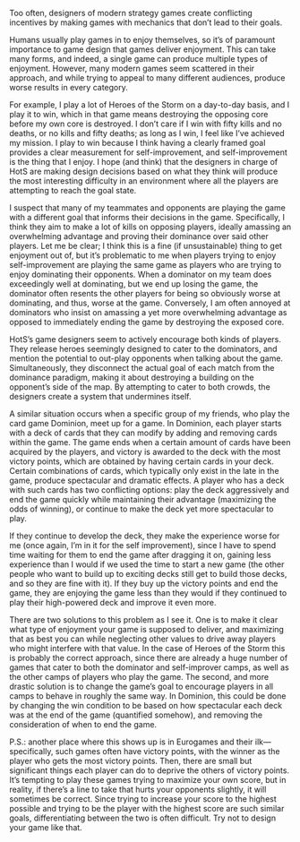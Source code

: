 Too often, designers of modern strategy games create conflicting incentives by making games with mechanics that don’t lead to their goals.

Humans usually play games in to enjoy themselves, so it’s of paramount importance to game design that games deliver enjoyment. This can take many forms, and indeed, a single game can produce multiple types of enjoyment. However, many modern games seem scattered in their approach, and while trying to appeal to many different audiences, produce worse results in every category.

For example, I play a lot of Heroes of the Storm on a day-to-day basis, and I play it to win, which in that game means destroying the opposing core before my own core is destroyed. I don’t care if I win with fifty kills and no deaths, or no kills and fifty deaths; as long as I win, I feel like I’ve achieved my mission. I play to win because I think having a clearly framed goal provides a clear measurement for self-improvement, and self-improvement is the thing that I enjoy. I hope (and think) that the designers in charge of HotS are making design decisions based on what they think will produce the most interesting difficulty in an environment where all the players are attempting to reach the goal state.

I suspect that many of my teammates and opponents are playing the game with a different goal that informs their decisions in the game. Specifically, I think they aim to make a lot of kills on opposing players, ideally amassing an overwhelming advantage and proving their dominance over said other players. Let me be clear; I think this is a fine (if unsustainable) thing to get enjoyment out of, but it’s problematic to me when players trying to enjoy self-improvement are playing the same game as players who are trying to enjoy dominating their opponents. When a dominator on my team does exceedingly well at dominating, but we end up losing the game, the dominator often resents the other players for being so obviously worse at dominating, and thus, worse at the game. Conversely, I am often annoyed at dominators who insist on amassing a yet more overwhelming advantage as opposed to immediately ending the game by destroying the exposed core.

HotS’s game designers seem to actively encourage both kinds of players. They release heroes seemingly designed to cater to the dominators, and mention the potential to out-play opponents when talking about the game. Simultaneously, they disconnect the actual goal of each match from the dominance paradigm, making it about destroying a building on the opponent’s side of the map. By attempting to cater to both crowds, the designers create a system that undermines itself.

A similar situation occurs when a specific group of my friends, who play the card game Dominion, meet up for a game. In Dominion, each player starts with a deck of cards that they can modify by adding and removing cards within the game. The game ends when a certain amount of cards have been acquired by the players, and victory is awarded to the deck with the most victory points, which are obtained by having certain cards in your deck. Certain combinations of cards, which typically only exist in the late in the game, produce spectacular and dramatic effects. A player who has a deck with such cards has two conflicting options: play the deck aggressively and end the game quickly while maintaining their advantage (maximizing the odds of winning), or continue to make the deck yet more spectacular to play.

If they continue to develop the deck, they make the experience worse for me (once again, I’m in it for the self improvement), since I have to spend time waiting for them to end the game after dragging it on, gaining less experience than I would if we used the time to start a new game (the other people who want to build up to exciting decks still get to build those decks, and so they are fine with it). If they buy up the victory points and end the game, they are enjoying the game less than they would if they continued to play their high-powered deck and improve it even more.

There are two solutions to this problem as I see it. One is to make it clear what type of enjoyment your game is supposed to deliver, and maximizing that as best you can while neglecting other values to drive away players who might interfere with that value. In the case of Heroes of the Storm this is probably the correct approach, since there are already a huge number of games that cater to both the dominator and self-improver camps, as well as the other camps of players who play the game. The second, and more drastic solution is to change the game’s goal to encourage players in all camps to behave in roughly the same way. In Dominion, this could be done by changing the win condition to be based on how spectacular each deck was at the end of the game (quantified somehow), and removing the consideration of when to end the game.

P.S.: another place where this shows up is in Eurogames and their ilk—specifically, such games often have victory points, with the winner as the player who gets the most victory points. Then, there are small but significant things each player can do to deprive the others of victory points. It’s tempting to play these games trying to maximize your own score, but in reality, if there’s a line to take that hurts your opponents slightly, it will sometimes be correct. Since trying to increase your score to the highest possible and trying to be the player with the highest score are such similar goals, differentiating between the two is often difficult. Try not to design your game like that.
